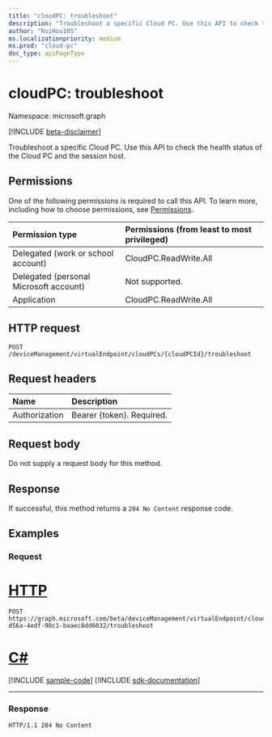 ```yaml
---
title: "cloudPC: troubleshoot"
description: "Troubleshoot a specific Cloud PC. Use this API to check the health status of the Cloud PC and the session host."
author: "RuiHou105"
ms.localizationpriority: medium
ms.prod: "cloud-pc"
doc_type: apiPageType
---
```


# cloudPC: troubleshoot

Namespace: microsoft.graph

[!INCLUDE [beta-disclaimer](../../includes/beta-disclaimer.md)]

Troubleshoot a specific Cloud PC. Use this API to check the health status of the Cloud PC and the session host.

## Permissions

One of the following permissions is required to call this API. To learn more, including how to choose permissions, see [Permissions](/graph/permissions-reference).

|Permission type|Permissions (from least to most privileged)|
|:---|:---|
|Delegated (work or school account)|CloudPC.ReadWrite.All|
|Delegated (personal Microsoft account)|Not supported.|
|Application|CloudPC.ReadWrite.All|

## HTTP request

<!-- {
  "blockType": "ignored"
}
-->

``` http
POST /deviceManagement/virtualEndpoint/cloudPCs/{cloudPCId}/troubleshoot
```

## Request headers

|Name|Description|
|:---|:---|
|Authorization|Bearer {token}. Required.|

## Request body

Do not supply a request body for this method.

## Response

If successful, this method returns a `204 No Content` response code.

## Examples

### Request


# [HTTP](#tab/http)
<!-- {
  "blockType": "request",
  "name": "troubleshoot_cloudpc"
}
-->

``` http
POST https://graph.microsoft.com/beta/deviceManagement/virtualEndpoint/cloudPCs/ff4eb6ab-d56a-4edf-90c1-baaec8dd6032/troubleshoot
```

# [C#](#tab/csharp)
[!INCLUDE [sample-code](../includes/snippets/csharp/troubleshoot-cloudpc-csharp-snippets.md)]
[!INCLUDE [sdk-documentation](../includes/snippets/snippets-sdk-documentation-link.md)]

---


### Response

<!-- {
  "blockType": "response",
  "truncated": true
}
-->

``` http
HTTP/1.1 204 No Content
```
